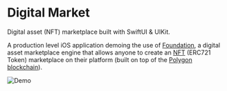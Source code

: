 #  Digital Market

Digital asset (NFT) marketplace built with SwiftUI & UIKit.

A production level iOS application demoing the use of [Foundation](https://github.com/zoeschmitt/foundation), a digital asset marketplace engine that allows anyone to create an [NFT](https://eips.ethereum.org/EIPS/eip-721) (ERC721 Token) marketplace on their platform (built on top of the [Polygon blockchain](https://polygon.technology/)).

![Demo](demo.gif)
